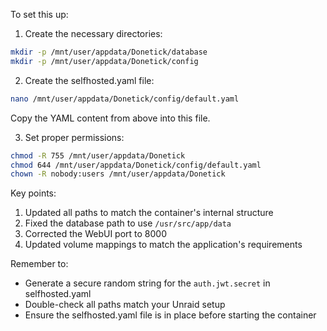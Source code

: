 To set this up:

1. Create the necessary directories:
```bash
mkdir -p /mnt/user/appdata/Donetick/database
mkdir -p /mnt/user/appdata/Donetick/config
```

2. Create the selfhosted.yaml file:
```bash
nano /mnt/user/appdata/Donetick/config/default.yaml
```
Copy the YAML content from above into this file.

3. Set proper permissions:
```bash
chmod -R 755 /mnt/user/appdata/Donetick
chmod 644 /mnt/user/appdata/Donetick/config/default.yaml
chown -R nobody:users /mnt/user/appdata/Donetick
```

Key points:
1. Updated all paths to match the container's internal structure
2. Fixed the database path to use `/usr/src/app/data`
3. Corrected the WebUI port to 8000
4. Updated volume mappings to match the application's requirements

Remember to:
- Generate a secure random string for the `auth.jwt.secret` in selfhosted.yaml
- Double-check all paths match your Unraid setup
- Ensure the selfhosted.yaml file is in place before starting the container